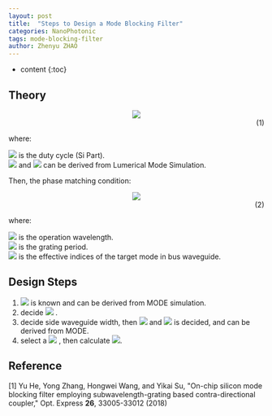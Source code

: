 ```yaml
---
layout: post
title:  "Steps to Design a Mode Blocking Filter"
categories: NanoPhotonic
tags: mode-blocking-filter
author: Zhenyu ZHAO
---
```


* content
{:toc}






## Theory
<center> <img src="http://latex.codecogs.com/gif.latex? n_{SWG}^2 = \delta*n_{Si}^2 + (1-\delta)*n_{Clad}^2"/>  <div align="right"> (1) </div>  </center>

where:

<div> <img src="http://latex.codecogs.com/gif.latex? \delta"/> is the duty cycle (Si Part). </div>

<div> <img src="http://latex.codecogs.com/gif.latex? n_{Si} "/>   and  <img src="http://latex.codecogs.com/gif.latex? n_{Clad} "/>   can be derived from Lumerical Mode Simulation. </div>

Then, the phase matching condition:
<center> <img src="http://latex.codecogs.com/gif.latex? n_{bus} + n_{SWG} = \frac{\lambda}{\Lambda}"/>  <div align="right"> (2) </div>  </center>

where:
<div> <img src="http://latex.codecogs.com/gif.latex? \lambda"/> is the operation wavelength. </div>

<div> <img src="http://latex.codecogs.com/gif.latex? \Lambda"/> is the grating period. </div>

<div> <img src="http://latex.codecogs.com/gif.latex? n_{bus}"/>  is the effective indices of the target mode in bus waveguide. </div>




## Design Steps

1. <div> <img src="http://latex.codecogs.com/gif.latex? n_{bus} "/> is known and can be derived from MODE simulation. </div>
2. <div> decide  <img src="http://latex.codecogs.com/gif.latex?  \lambda "/> .</div>
3. <div>decide side waveguide width, then <img src="http://latex.codecogs.com/gif.latex? n_{Si} "/>   and  <img src="http://latex.codecogs.com/gif.latex? n_{Clad} "/>   is decided, and can be derived from MODE. </div>  
4. <div>select a <img src="http://latex.codecogs.com/gif.latex? \delta "/>   , then calculate  <img src="http://latex.codecogs.com/gif.latex? \Lambda "/>.  </div> 



## Reference

[1] Yu He, Yong Zhang, Hongwei Wang, and Yikai Su, "On-chip silicon mode blocking filter employing subwavelength-grating based contra-directional coupler," Opt. Express **26**, 33005-33012 (2018)
